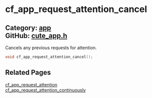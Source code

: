 [//]: # (This file is automatically generated by Cute Framework's docs parser.)
[//]: # (Do not edit this file by hand!)
[//]: # (See: https://github.com/RandyGaul/cute_framework/blob/master/samples/docs_parser.cpp)
[](../header.md ':include')

# cf_app_request_attention_cancel

Category: [app](/api_reference?id=app)  
GitHub: [cute_app.h](https://github.com/RandyGaul/cute_framework/blob/master/include/cute_app.h)  
---

Cancels any previous requests for attention.

```cpp
void cf_app_request_attention_cancel();
```

## Related Pages

[cf_app_request_attention](/app/cf_app_request_attention.md)  
[cf_app_request_attention_continuously](/app/cf_app_request_attention_continuously.md)  
